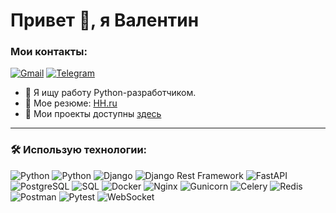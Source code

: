 # Привет 👋, я Валентин

### Мои контакты:
[![Gmail](https://img.shields.io/badge/Gmail-red?style=for-the-badge&logo=gmail&logoColor=white)](mailto:iurkinvalentin92@gmail.com)
[![Telegram](https://img.shields.io/badge/Telegram-blue?style=for-the-badge&logo=telegram&logoColor=white)](https://t.me/valentiniurkin)

- 🔭 Я ищу работу Python-разработчиком.
- 📄 Мое резюме: [HH.ru](https://hh.ru/resume/30a5f98fff0d80cbe30039ed1f335754456454)
- 🌟 Мои проекты доступны [здесь](https://github.com/iurkinvalentin?tab=repositories)
---

### 🛠 Использую технологии:
![Python](https://img.shields.io/badge/Python-blue?style=for-the-badge&logo=python)
![Python](https://img.shields.io/badge/Python-blue?style=for-the-badge&logo=python)
![Django](https://img.shields.io/badge/Django-green?style=for-the-badge&logo=django)
![Django Rest Framework](https://img.shields.io/badge/Django%20Rest%20Framework-red?style=for-the-badge&logo=django)
![FastAPI](https://img.shields.io/badge/FastAPI-teal?style=for-the-badge&logo=fastapi)
![PostgreSQL](https://img.shields.io/badge/PostgreSQL-blue?style=for-the-badge&logo=postgresql)
![SQL](https://img.shields.io/badge/SQL-orange?style=for-the-badge&logo=postgresql)
![Docker](https://img.shields.io/badge/Docker-blue?style=for-the-badge&logo=docker)
![Nginx](https://img.shields.io/badge/Nginx-green?style=for-the-badge&logo=nginx)
![Gunicorn](https://img.shields.io/badge/Gunicorn-darkgreen?style=for-the-badge&logo=gunicorn)
![Celery](https://img.shields.io/badge/Celery-lightgreen?style=for-the-badge&logo=celery)
![Redis](https://img.shields.io/badge/Redis-red?style=for-the-badge&logo=redis)
![Postman](https://img.shields.io/badge/Postman-orange?style=for-the-badge&logo=postman)
![Pytest](https://img.shields.io/badge/Pytest-yellow?style=for-the-badge&logo=pytest)
![WebSocket](https://img.shields.io/badge/WebSocket-blue?style=for-the-badge&logo=websocket)

